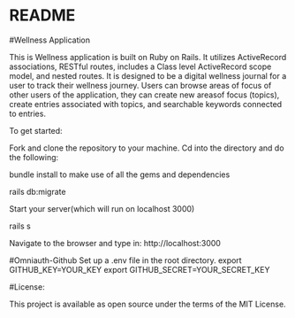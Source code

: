 # README

#Wellness Application

This is Wellness application is built on Ruby on Rails. It utilizes ActiveRecord associations, RESTful routes, includes a Class level ActiveRecord scope model, and nested routes. It is designed to be a digital wellness journal for a user to track their wellness journey. Users can browse areas of focus of other users of the application, they can create new areasof focus (topics), create entries associated with topics, and searchable keywords connected to entries. 

To get started:

Fork and clone the repository to your machine. Cd into the directory and do the following:

bundle install to make use of all the gems and dependencies

rails db:migrate

Start your server(which will run on localhost 3000)

rails s 

Navigate to the browser and type in:
http://localhost:3000

#Omniauth-Github 
Set up a .env file in the root directory. 
export GITHUB_KEY=YOUR_KEY 
export GITHUB_SECRET=YOUR_SECRET_KEY

 #License:

This project is available as open source under the terms of the MIT License.

